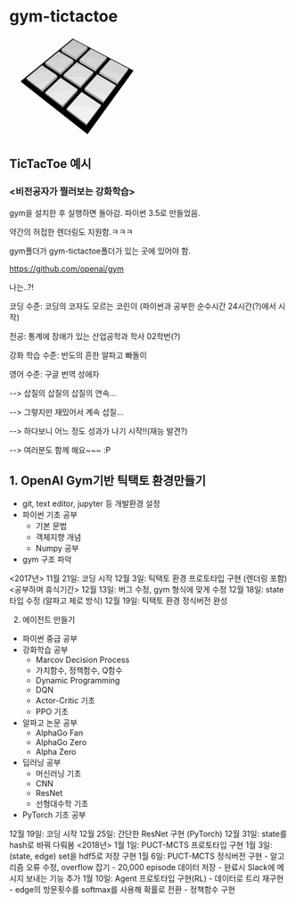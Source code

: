 # gym-tictactoe
![tictactoe](./img/Tic_Tac_Toe.gif)

TicTacToe 예시
----------------------------
### <비전공자가 찔러보는 강화학습>
gym을 설치한 후 실행하면 돌아감. 파이썬 3.5로 만들었음.

약간의 허접한 렌더링도 지원함.ㅋㅋㅋ

gym폴더가 gym-tictactoe폴더가 있는 곳에 있어야 함.

https://github.com/openai/gym


나는..?!

코딩 수준: 코딩의 코자도 모르는 코린이 (파이썬과 공부한 순수시간 24시간(?)에서 시작)

전공: 통계에 장애가 있는 산업공학과 학사 02학번(?)

강화 학습 수준: 반도의 흔한 알파고 빠돌이

영어 수준: 구글 번역 성애자

--> 삽질의 삽질의 삽질의 연속...

--> 그렇지만 재밌어서 계속 삽질...

--> 하다보니 어느 정도 성과가 나기 시작!!(재능 발견?)

--> 여러분도 함께 해요~~~ :P

## 1. OpenAI Gym기반 틱택토 환경만들기
- git, text editor, jupyter 등 개발환경 설정
- 파이썬 기초 공부
    - 기본 문법
    - 객체지향 개념
    - Numpy 공부
- gym 구조 파악

<2017년>
11월 21일: 코딩 시작
12월 3일: 틱택토 환경 프로토타입 구현 (렌더링 포함)
<공부하며 휴식기간> 
12월 13일: 버그 수정, gym 형식에 맞게 수정
12월 18일: state 타입 수정 (알파고 제로 방식)
12월 19일: 틱택토 환경 정식버전 완성

2. 에이전트 만들기
- 파이썬 중급 공부
- 강화학습 공부
    - Marcov Decision Process
    - 가치함수, 정책함수, Q함수
    - Dynamic Programming
    - DQN
    - Actor-Critic 기초
    - PPO 기초
- 알파고 논문 공부
    - AlphaGo Fan
    - AlphaGo Zero
    - Alpha Zero
- 딥러닝 공부
    - 머신러닝 기초
    - CNN
    - ResNet
    - 선형대수학 기초
- PyTorch 기초 공부

12월 19일: 코딩 시작
12월 25일: 간단한 ResNet 구현 (PyTorch)
12월 31일: state를 hash로 바꿔 다뤄봄
<2018년>
1월 1일: PUCT-MCTS 프로토타입 구현
1월 3일: (state, edge) set을 hdf5로 저장 구현
1월 6일: PUCT-MCTS 정식버전 구현
             - 알고리즘 오류 수정, overflow 잡기
             - 20,000 episode 데이터 저장
             - 완료시 Slack에 메시지 보내는 기능 추가
1월 10일: Agent 프로토타입 구현(RL)
              - 데이터로 트리 재구현               
              - edge의 방문횟수를 softmax를 사용해 확률로 전환
              - 정책함수 구현



